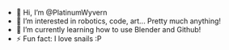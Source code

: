 - 👋 Hi, I’m @PlatinumWyvern
- 👀 I’m interested in robotics, code, art... Pretty much anything!
- 🌱 I’m currently learning how to use Blender and Github!
- ⚡ Fun fact: I love snails :P

<!---
PlatinumWyvern/PlatinumWyvern is a ✨ special ✨ repository because its `README.md` (this file) appears on your GitHub profile.
You can click the Preview link to take a look at your changes.
--->
